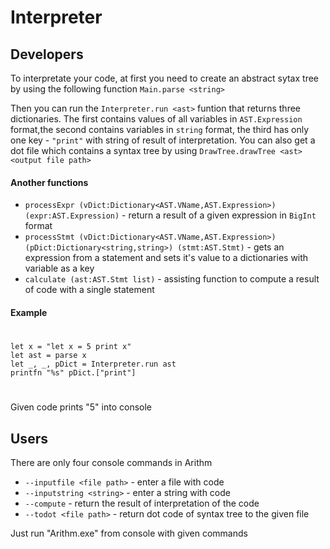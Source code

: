 # Interpreter
## Developers

To interpretate your code, at first you need to create an abstract sytax tree by using the following function
`Main.parse <string>`

Then you can run the `Interpreter.run <ast>` funtion that returns three dictionaries. The first contains values of all variables in `AST.Expression` format,the second contains variables in `string` format, the third has only one key - `"print"` with string of result of interpretation.
You can also get a dot file which contains a syntax tree by using `DrawTree.drawTree <ast> <output file path>`

#### Another functions

* `processExpr (vDict:Dictionary<AST.VName,AST.Expression>) (expr:AST.Expression)` - return a result of a given expression in `BigInt` format
* `processStmt (vDict:Dictionary<AST.VName,AST.Expression>) (pDict:Dictionary<string,string>) (stmt:AST.Stmt)` - gets an expression from a statement and sets it's value to a dictionaries with variable as a key
* `calculate (ast:AST.Stmt list)` - assisting function to compute a result of code with a single statement

#### Example
#
	let x = "let x = 5 print x"
	let ast = parse x
	let _, _, pDict = Interpreter.run ast
	printfn "%s" pDict.["print"]
#
Given code prints "5" into console

## Users

There are only four console commands in Arithm

* `--inputfile <file path>` - enter a file with code
* `--inputstring <string>` - enter a string with code
* `--compute` - return the result of interpretation of the code
* `--todot <file path>` - return dot code of syntax tree to the given file
	
Just run "Arithm.exe" from console with given commands